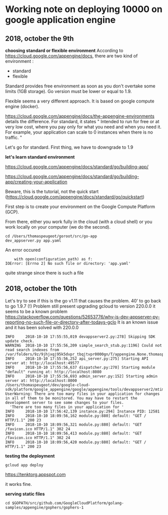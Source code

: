 Working note on deploying 10000 on google application engine
======================================================

## 2018, october the 9th

**choosing standard or flexible environment**
According to https://cloud.google.com/appengine/docs, there are two kind of environment :
- standard
- flexible

Standard provides free environment as soon as you don't overtake some limits (1GB storage). Go version must be lower or equal to 1.9.

Flexible seems a very different approach. It is based on google compute engine (docker).

https://cloud.google.com/appengine/docs/the-appengine-environments details the difference. For standard, it states " Intended to run for free or at very low cost, where you pay only for what you need and when you need it. For example, your application can scale to 0 instances when there is no traffic. "

Let's go for standard. First thing, we have to downgrade to 1.9

**let's learn standard environment**

https://cloud.google.com/appengine/docs/standard/go/building-app/

https://cloud.google.com/appengine/docs/standard/go/building-app/creating-your-application

Beware, this is the tutorial, not the quick start (https://cloud.google.com/appengine/docs/standard/go/quickstart)

First step is to create your environment on the Google Compute Platform (GCP). 

From there, either you work fully in the cloud (with a cloud shell) or you work locally on your computer (we do the second).

```
cd /Users/thomaspeugeot/goroot/src/go-app
dev_appserver.py app.yaml
```
An error occured
```
    with open(configuration_path) as f:
IOError: [Errno 2] No such file or directory: 'app.yaml'
```
quite strange since there is such a file
## 2018, october the 10th
Let's try to see  if this is the go v1.11 that causes the problem. 
40' to go back to go 1.9.7 (!)
Problem still present
upgrading gcloud to version 220.0.0
it seems to be a known problem
https://stackoverflow.com/questions/52653776/why-is-dev-appserver-py-reporting-no-such-file-or-directory-after-todays-gclo
It is an known issue and it has been solved with 220.0.0

```
INFO     2018-10-10 17:55:55,019 devappserver2.py:278] Skipping SDK update check.
WARNING  2018-10-10 17:55:56,209 simple_search_stub.py:1196] Could not read search indexes from /var/folders/9z/9jhjxqj95k5dvpr_tbqjtvpr0000gn/T/appengine.None.thomaspeugeot/search_indexes
INFO     2018-10-10 17:55:56,252 api_server.py:275] Starting API server at: http://localhost:49577
INFO     2018-10-10 17:55:56,637 dispatcher.py:270] Starting module "default" running at: http://localhost:8080
INFO     2018-10-10 17:55:56,693 admin_server.py:152] Starting admin server at: http://localhost:8000
/Users/thomaspeugeot/dev/google-cloud-sdk/platform/google_appengine/google/appengine/tools/devappserver2/mtime_file_watcher.py:182: UserWarning: There are too many files in your application for changes in all of them to be monitored. You may have to restart the development server to see some changes to your files.
  'There are too many files in your application for '
INFO     2018-10-10 17:56:42,139 instance.py:294] Instance PID: 12581
INFO     2018-10-10 18:09:56,162 module.py:880] default: "GET / HTTP/1.1" 200 23
INFO     2018-10-10 18:09:56,321 module.py:880] default: "GET /favicon.ico HTTP/1.1" 302 24
INFO     2018-10-10 18:09:56,413 module.py:880] default: "GET /favicon.ico HTTP/1.1" 302 24
INFO     2018-10-10 18:09:56,420 module.py:880] default: "GET / HTTP/1.1" 200 23
```

**testing the deployment**
```
gcloud app deploy
```

https://tenktorg.appspot.com

it works fine.

**serving static files**
```
cd $GOPATH/src/github.com/GoogleCloudPlatform/golang-samples/appengine/gophers/gophers-1

```



